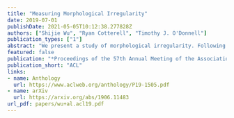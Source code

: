 ```yaml
---
title: "Measuring Morphological Irregularity"
date: 2019-07-01
publishDate: 2021-05-05T10:12:38.277828Z
authors: ["Shijie Wu", "Ryan Cotterell", "Timothy J. O'Donnell"]
publication_types: ["1"]
abstract: "We present a study of morphological irregularity. Following recent work, we define an information-theoretic measure of irregularity based on the predictability of forms in a language. Using a neural transduction model, we estimate this quantity for the forms in 28 languages. We first present several validatory and exploratory analyses of irregularity. We then show that our analyses provide evidence for a correlation between irregularity and frequency: higher frequency items are more likely to be irregular and irregular items are more likely be highly frequent. To our knowledge, this result is the first of its breadth and confirms longstanding proposals from the linguistics literature. The correlation is more robust when aggregated at the level of whole paradigms---providing support for models of linguistic structure in which inflected forms are unified by abstract underlying stems or lexemes."
featured: false
publication: "*Proceedings of the 57th Annual Meeting of the Association for Computational Linguistics*"
publication_short: "ACL"
links:
- name: Anthology
  url: https://www.aclweb.org/anthology/P19-1505.pdf
- name: arXiv
  url: https://arxiv.org/abs/1906.11483
url_pdf: papers/wu+al.acl19.pdf
---
```


